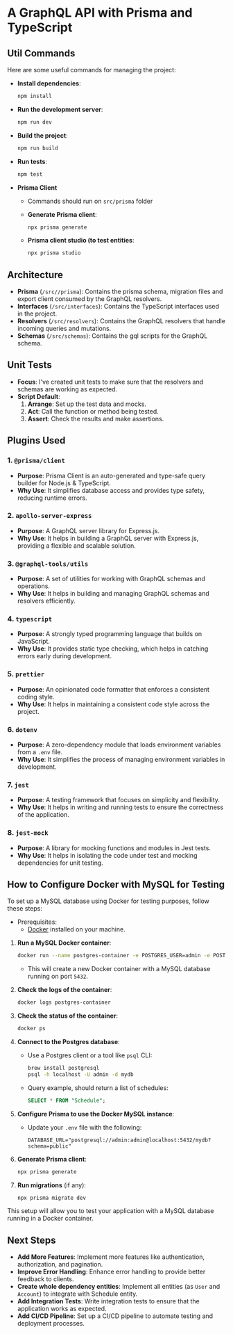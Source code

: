 # A GraphQL API with Prisma and TypeScript

## Util Commands

Here are some useful commands for managing the project:

- **Install dependencies**:

  ```sh
  npm install
  ```

- **Run the development server**:

  ```sh
  npm run dev
  ```

- **Build the project**:

  ```sh
  npm run build
  ```

- **Run tests**:

  ```sh
  npm test
  ```

- **Prisma Client**

  - Commands should run on `src/prisma` folder
  - **Generate Prisma client**:

    ```sh
    npx prisma generate
    ```

  - **Prisma client studio (to test entities**:
    ```sh
    npx prisma studio
    ```

## Architecture

- **Prisma** (`/src//prisma`): Contains the prisma schema, migration files and export client consumed by the GraphQL resolvers.
- **Interfaces** (`/src/interfaces`): Contains the TypeScript interfaces used in the project.
- **Resolvers** (`/src/resolvers`): Contains the GraphQL resolvers that handle incoming queries and mutations.
- **Schemas** (`/src/schemas`): Contains the gql scripts for the GraphQL schema.

## Unit Tests

- **Focus**: I've created unit tests to make sure that the resolvers and schemas are working as expected.
- **Script Default**:
  1. **Arrange**: Set up the test data and mocks.
  2. **Act**: Call the function or method being tested.
  3. **Assert**: Check the results and make assertions.

## Plugins Used

### 1. `@prisma/client`

- **Purpose**: Prisma Client is an auto-generated and type-safe query builder for Node.js & TypeScript.
- **Why Use**: It simplifies database access and provides type safety, reducing runtime errors.

### 2. `apollo-server-express`

- **Purpose**: A GraphQL server library for Express.js.
- **Why Use**: It helps in building a GraphQL server with Express.js, providing a flexible and scalable solution.

### 3. `@graphql-tools/utils`

- **Purpose**: A set of utilities for working with GraphQL schemas and operations.
- **Why Use**: It helps in building and managing GraphQL schemas and resolvers efficiently.

### 4. `typescript`

- **Purpose**: A strongly typed programming language that builds on JavaScript.
- **Why Use**: It provides static type checking, which helps in catching errors early during development.

### 5. `prettier`

- **Purpose**: An opinionated code formatter that enforces a consistent coding style.
- **Why Use**: It helps in maintaining a consistent code style across the project.

### 6. `dotenv`

- **Purpose**: A zero-dependency module that loads environment variables from a `.env` file.
- **Why Use**: It simplifies the process of managing environment variables in development.

### 7. `jest`

- **Purpose**: A testing framework that focuses on simplicity and flexibility.
- **Why Use**: It helps in writing and running tests to ensure the correctness of the application.

### 8. `jest-mock`

- **Purpose**: A library for mocking functions and modules in Jest tests.
- **Why Use**: It helps in isolating the code under test and mocking dependencies for unit testing.

## How to Configure Docker with MySQL for Testing

To set up a MySQL database using Docker for testing purposes, follow these steps:

- Prerequisites:
  - [Docker](https://www.docker.com/get-started) installed on your machine.

1. **Run a MySQL Docker container**:

   ```sh
   docker run --name postgres-container -e POSTGRES_USER=admin -e POSTGRES_PASSWORD=admin -e POSTGRES_DB=mydb -p 5432:5432 -d postgres
   ```

   - This will create a new Docker container with a MySQL database running on port `5432`.

2. **Check the logs of the container**:

   ```sh
   docker logs postgres-container
   ```

3. **Check the status of the container**:

   ```sh
   docker ps
   ```

4. **Connect to the Postgres database**:

   - Use a Postgres client or a tool like `psql` CLI:
     ```sh
     brew install postgresql
     psql -h localhost -U admin -d mydb
     ```
   - Query example, should return a list of schedules:
     ```sql
     SELECT * FROM "Schedule";
     ```

5. **Configure Prisma to use the Docker MySQL instance**:

   - Update your `.env` file with the following:
     ```env
     DATABASE_URL="postgresql://admin:admin@localhost:5432/mydb?schema=public"
     ```

6. **Generate Prisma client**:

   ```sh
   npx prisma generate
   ```

7. **Run migrations** (if any):
   ```sh
   npx prisma migrate dev
   ```

This setup will allow you to test your application with a MySQL database running in a Docker container.

## Next Steps

- **Add More Features**: Implement more features like authentication, authorization, and pagination.
- **Improve Error Handling**: Enhance error handling to provide better feedback to clients.
- **Create whole dependency entities**: Implement all entities (as `User` and `Account`) to integrate with Schedule entity.
- **Add Integration Tests**: Write integration tests to ensure that the application works as expected.
- **Add CI/CD Pipeline**: Set up a CI/CD pipeline to automate testing and deployment processes.
